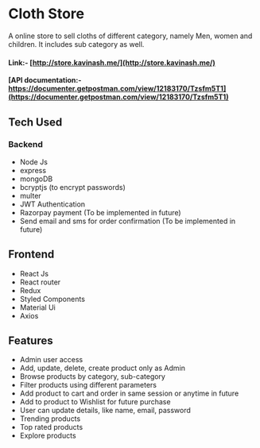 # Cloth Store

A online store to sell cloths of different category, namely Men, women and children.
It includes sub category as well.
#### Link:-  **[http://store.kavinash.me/](http://store.kavinash.me/)**

**[API documentation:- https://documenter.getpostman.com/view/12183170/Tzsfm5T1](https://documenter.getpostman.com/view/12183170/Tzsfm5T1)**


## Tech Used
### Backend
- Node Js
- express
- mongoDB
- bcryptjs (to encrypt passwords)
- multer
- JWT Authentication
- Razorpay payment (To be implemented in future)
- Send email and sms for order confirmation (To be implemented in future)
## Frontend
- React Js
- React router
- Redux
- Styled Components
- Material Ui
- Axios

## Features
- Admin user access
- Add, update, delete, create product only as Admin
- Browse products by category, sub-category
- Filter products using different parameters
- Add product to cart and order in same session or anytime in future
- Add to product to Wishlist for future purchase
- User can update details, like name, email, password
- Trending products
- Top rated products
- Explore products


